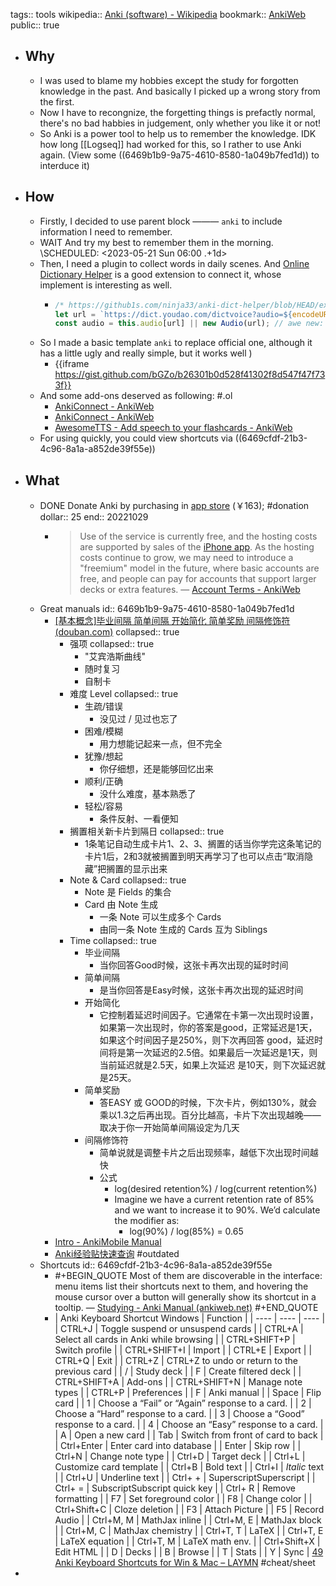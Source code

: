 tags:: tools
wikipedia:: [Anki (software) - Wikipedia](https://en.wikipedia.org/wiki/Anki_(software))
bookmark:: [AnkiWeb](https://ankiweb.net)
public:: true

- ## Why
  - I was used to blame my hobbies except the study for forgotten knowledge in the past. And basically I picked up a wrong story from the first.
  - Now I have to recongnize, the forgetting things is prefactly normal, there's no bad habbies in judgement, only whether you like it or not!
  - So Anki is a power tool to help us to remember the knowledge. IDK how long [[Logseq]] had worked for this, so I rather to use Anki again. (View some ((6469b1b9-9a75-4610-8580-1a049b7fed1d)) to interduce it)
- ## How
  - Firstly, I decided to use parent block ——— `anki` to include information I need to remember.
  - WAIT And try my best to remember them in the morning.
    \SCHEDULED: <2023-05-21 Sun 06:00 .+1d>
  - Then, I need a plugin to collect words in daily scenes. And [Online Dictionary Helper](https://chrome.google.com/webstore/detail/online-dictionary-helper/lppjdajkacanlmpbbcdkccjkdbpllajb) is a good extension to connect it, whose implement is interesting as well.
    - ```js
      /* https://github1s.com/ninja33/anki-dict-helper/blob/HEAD/ext/fg/js/client.js#L174-L181 */
      let url = `https://dict.youdao.com/dictvoice?audio=${encodeURIComponent(definition.expression)}`; //api of youdao audio
      const audio = this.audio[url] || new Audio(url); // awe new: 
      ```
  - So I made a basic template `anki` to replace official one, although it has a little ugly and really simple, but it works well )
    - {{iframe https://gist.github.com/bGZo/b26301b0d528f41302f8d547f47f733f}}
  - And some add-ons deserved as following: #.ol
    - [AnkiConnect - AnkiWeb](https://ankiweb.net/shared/info/2055492159)
    - [AnkiConnect - AnkiWeb](https://ankiweb.net/shared/info/2055492159)
    - [AwesomeTTS - Add speech to your flashcards - AnkiWeb](https://ankiweb.net/shared/info/1436550454)
  - For using quickly, you could view shortcuts via ((6469cfdf-21b3-4c96-8a1a-a852de39f55e))
- ## What
  - DONE Donate Anki by purchasing in [app store](https://apps.apple.com/us/app/ankimobile-flashcards/id373493387) (￥163); #donation 
    dollar:: 25
    end:: 20221029
    - > Use of the service is currently free, and the hosting costs are supported by sales of the [iPhone app](http://ankisrs.net/docs/AnkiMobile.html). As the hosting costs continue to grow, we may need to introduce a "freemium" model in the future, where basic accounts are free, and people can pay for accounts that support larger decks or extra features.
      — [Account Terms - AnkiWeb](https://ankiweb.net/account/terms)
  - Great manuals
    id:: 6469b1b9-9a75-4610-8580-1a049b7fed1d
    - [[基本概念]毕业间隔 简单间隔 开始简化 简单奖励 间隔修饰符 (douban.com)](https://www.douban.com/group/topic/79949605)
      collapsed:: true
      - 强项
        collapsed:: true
        - "艾宾浩斯曲线"
        - 随时复习
        - 自制卡
      - 难度 Level
        collapsed:: true
        - 生疏/错误
          - 没见过 / 见过也忘了
        - 困难/模糊
          - 用力想能记起来一点，但不完全
        - 犹豫/想起
          - 你仔细想，还是能够回忆出来
        - 顺利/正确
          - 没什么难度，基本熟悉了
        - 轻松/容易
          - 条件反射、一看便知
      - 搁置相关新卡片到隔日
        collapsed:: true
        - 1条笔记自动生成卡片1、2、3、搁置的话当你学完这条笔记的卡片1后，2和3就被搁置到明天再学习了也可以点击“取消隐藏”把搁置的显示出来
      - Note & Card
        collapsed:: true
        - Note 是 Fields 的集合
        - Card 由 Note 生成
          - 一条 Note 可以生成多个 Cards
          - 由同一条 Note 生成的 Cards 互为 Siblings
      - Time
        collapsed:: true
        - 毕业间隔
          - 当你回答Good时候，这张卡再次出现的延时时间
        - 简单间隔
          - 是当你回答是Easy时候，这张卡再次出现的延迟时间
        - 开始简化
          - 它控制着延迟时间因子。它通常在卡第一次出现时设置，如果第一次出现时，你的答案是good，正常延迟是1天，如果这个时间因子是250%，则下次再回答 good，延迟时间将是第一次延迟的2.5倍。如果最后一次延迟是1天，则当前延迟就是2.5天，如果上次延迟 是10天，则下次延迟就是25天。
        - 简单奖励
          - 答EASY 或 GOOD的时候，下次卡片，例如130%，就会乘以1.3之后再出现。百分比越高，卡片下次出现越晚——取决于你一开始简单间隔设定为几天
        - 间隔修饰符
          - 简单说就是调整卡片之后出现频率，越低下次出现时间越快
          - 公式
            - log(desired retention%) / log(current retention%)
            - Imagine we have a current retention rate of 85% and we want to increase it to 90%. We’d calculate the modifier as:
              - log(90%) / log(85%) = 0.65
    - [Intro - AnkiMobile Manual](https://docs.ankimobile.net/)
    - [Anki经验贴快速查询](https://www.douban.com/group/topic/80413417/) #outdated
  - Shortcuts
    id:: 6469cfdf-21b3-4c96-8a1a-a852de39f55e
    - #+BEGIN_QUOTE
      Most of them are discoverable in the interface: menu items list their shortcuts next to them, and hovering the mouse cursor over a button will generally show its shortcut in a tooltip.
      — [Studying - Anki Manual (ankiweb.net)](https://docs.ankiweb.net/studying.html?highlight=shortc#keyboard-shortcuts)
      #+END_QUOTE
    - | Anki Keyboard Shortcut Windows | Function |
      | ---- | ---- | ---- |
      | CTRL+J | Toggle suspend or unsuspend cards |
      | CTRL+A | Select all cards in Anki while browsing |
      | CTRL+SHIFT+P | Switch profile |
      | CTRL+SHIFT+I | Import |
      | CTRL+E | Export |
      | CTRL+Q | Exit |
      | CTRL+Z | CTRL+Z to undo or return to the previous card |
      | / | Study deck |
      | F | Create filtered deck |
      | CTRL+SHIFT+A | Add-ons |
      | CTRL+SHIFT+N | Manage note types |
      | CTRL+P | Preferences |
      | F | Anki manual |
      | Space | Flip card |
      | 1 | Choose a “Fail” or “Again” response to a card. |
      | 2 | Choose a “Hard” response to a card. |
      | 3 | Choose a “Good” response to a card. |
      | 4 | Choose an “Easy” response to a card. |
      | A | Open a new card |
      | Tab | Switch from front of card to back |
      | Ctrl+Enter | Enter card into database |
      | Enter | Skip row |
      | Ctrl+N | Change note type |
      | Ctrl+D | Target deck |
      | Ctrl+L | Customize card template |
      | Ctrl+B | Bold text |
      | Ctrl+I | *Italic* text |
      | Ctrl+U | Underline text |
      | Ctrl+ + | SuperscriptSuperscript |
      | Ctrl+ = | SubscriptSubscript quick key |
      | Ctrl+ R | Remove formatting |
      | F7 | Set foreground color |
      | F8 | Change color |
      | Ctrl+Shift+C | Cloze deletion |
      | F3 | Attach Picture |
      | F5 | Record Audio |
      | Ctrl+M, M | MathJax inline |
      | Ctrl+M, E | MathJax block |
      | Ctrl+M, C | MathJax chemistry |
      | Ctrl+T, T | LaTeX |
      | Ctrl+T, E | LaTeX equation |
      | Ctrl+T, M | LaTeX math env. |
      | Ctrl+Shift+X | Edit HTML |
      | D | Decks |
      | B | Browse |
      | T | Stats |
      | Y | Sync |
      [49 Anki Keyboard Shortcuts for Win & Mac – LAYMN](https://laymn.com/anki-keyboard-shortcuts/) #cheat/sheet
-